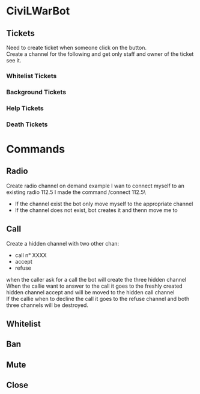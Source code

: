 # CiviLWarBot

## Tickets
Need to create ticket when someone click on the button.\
Create a channel for the following and get only staff and owner of the ticket see it.

### Whitelist Tickets
### Background Tickets
### Help Tickets
### Death Tickets



# Commands
## Radio
Create radio channel on demand
example I wan to connect myself to an existing radio 112.5 I made the command /connect 112.5\
  - If the channel exist the bot only move myself to the appropriate channel
  - If the channel does not exist, bot creates it and thenn move me to

## Call
Create a hidden channel with two other chan:
 * call n° XXXX
 * accept
 * refuse

when the caller ask for a call the bot will create the three hidden channel\
When the callie want to answer to the call it goes to the freshly created hidden channel accept and will be moved to the hidden call channel\
If the callie when to decline the call it goes to the refuse channel and both three channels will be destroyed.

## Whitelist
## Ban
## Mute
## Close